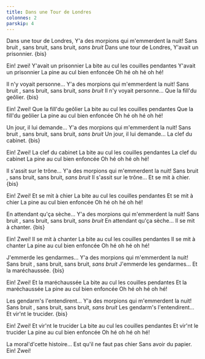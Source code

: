 ```yaml
---
title: Dans une Tour de Londres
colonnes: 2
parskip: 4
---
```

Dans une tour de Londres,
Y'a des morpions qui m'emmerdent la nuit!
Sans bruit , sans bruit, sans bruit, *sans bruit*
Dans une tour de Londres,
Y'avait un prisonnier. {bis}

Ein! zwei! Y'avait un prisonnier
La bite au cul les couilles pendantes
Y'avait un prisonnier
La pine au cul bien enfoncée
Oh hé oh hé oh hé!

Il n'y voyait personne...
Y'a des morpions qui m'emmerdent la nuit!
Sans bruit , sans bruit, sans bruit, *sans bruit*
Il n'y voyait personne...
Que la fill'du geôlier. {bis}

Ein! Zwei! Que la fill'du geôlier
La bite au cul les couilles pendantes
Que la fill'du geôlier
La pine au cul bien enfoncée
Oh hé oh hé oh hé!

Un jour, il lui demande...
Y'a des morpions qui m'emmerdent la nuit!
Sans bruit , sans bruit, sans bruit, *sans bruit*
Un jour, il lui demande...
La clef du cabinet. {bis}

Ein! Zwei! La clef du cabinet
La bite au cul les couilles pendantes
La clef du cabinet
La pine au cul bien enfoncée
Oh hé oh hé oh hé!

Il s'assit sur le trône...
Y'a des morpions qui m'emmerdent la nuit!
Sans bruit , sans bruit, sans bruit, *sans bruit*
Il s'assit sur le trône...
Et se mit à chier. {bis}

Ein! Zwei! Et se mit à chier
La bite au cul les couilles pendantes
Et se mit à chier
La pine au cul bien enfoncée
Oh hé oh hé oh hé!

En attendant qu'ça sèche...
Y'a des morpions qui m'emmerdent la nuit!
Sans bruit , sans bruit, sans bruit, *sans bruit*
En attendant qu'ça sèche...
Il se mit à chanter. {bis}

Ein! Zwei! Il se mit à chanter
La bite au cul les couilles pendantes
Il se mit à chanter
La pine au cul bien enfoncée
Oh hé oh hé oh hé!

J'emmerde les gendarmes...
Y'a des morpions qui m'emmerdent la nuit!
Sans bruit , sans bruit, sans bruit, *sans bruit*
J'emmerde les gendarmes...
Et la maréchaussée. {bis}

Ein! Zwei! Et la maréchaussée
La bite au cul les couilles pendantes
Et la maréchaussée
La pine au cul bien enfoncée
Oh hé oh hé oh hé!

Les gendarm's l'entendirent...
Y'a des morpions qui m'emmerdent la nuit!
Sans bruit , sans bruit, sans bruit, *sans bruit*
Les gendarm's l'entendirent...
Et vir'nt le trucider. {bis}

Ein! Zwei! Et vir'nt le trucider
La bite au cul les couilles pendantes
Et vir'nt le trucider
La pine au cul bien enfoncée
Oh hé oh hé oh hé!

La moral'd'cette histoire...
Est qu'il ne faut pas chier
Sans avoir du papier.
Ein! Zwei! <!-- %C'est qu'il ne faut pas chier -->
<!-- La bite au cul les couilles pendantes -->
<!-- Sans avoir du papier -->
<!-- La pine au cul bien enfoncée -->
<!-- Oh hé oh hé oh hé! -->
